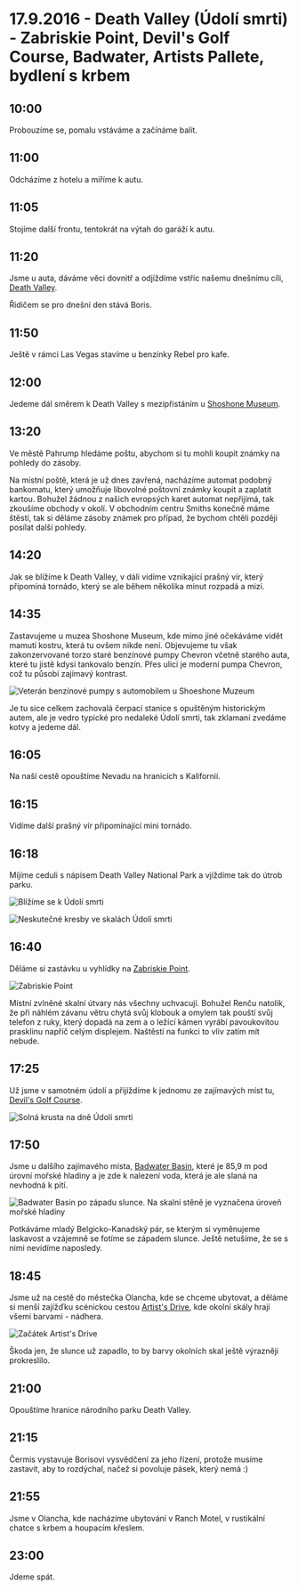 # 17.9.2016 - Death Valley (Údolí smrti) - Zabriskie Point, Devil's Golf Course, Badwater, Artists Pallete, bydlení s krbem

## 10:00

Probouzíme se, pomalu vstáváme a začínáme balit.

## 11:00

Odcházíme z hotelu a míříme k autu.

## 11:05

Stojíme další frontu, tentokrát na výtah do garáží k autu.

## 11:20

Jsme u auta, dáváme věci dovnitř a odjíždíme vstříc našemu dnešnímu cíli, [Death Valley](https://cs.wikipedia.org/wiki/%C3%9Adol%C3%AD_smrti).

Řidičem se pro dnešní den stává Boris.

## 11:50

Ještě v rámci Las Vegas stavíme u benzínky Rebel pro kafe.

## 12:00

Jedeme dál směrem k Death Valley s mezipřistáním u [Shoshone Museum](http://shoshonevillage.com/shoshone-museum.html).

## 13:20

Ve městě Pahrump hledáme poštu, abychom si tu mohli koupit známky na pohledy do zásoby.

Na místní poště, která je už dnes zavřená, nacházíme automat podobný bankomatu, který umožňuje libovolné poštovní známky koupit a zaplatit kartou. Bohužel žádnou z našich evropsých karet automat nepřijímá, tak zkoušíme obchody v okolí. V obchodním centru Smiths konečně máme štěstí, tak si děláme zásoby známek pro případ, že bychom chtěli později posílat další pohledy.

## 14:20

Jak se blížíme k Death Valley, v dáli vidíme vznikající prašný vír, který připomíná tornádo, který se ale během několika minut rozpadá a mizí.

## 14:35

Zastavujeme u muzea Shoshone Museum, kde mimo jiné očekáváme vidět mamutí kostru, která tu ovšem nikde není. Objevujeme tu však zakonzervované torzo staré benzínové pumpy Chevron včetně starého auta, které tu jistě kdysi tankovalo benzín. Přes ulici je moderní pumpa Chevron, což tu působí zajímavý kontrast.

![Veterán benzínové pumpy s automobilem u Shoeshone Muzeum](images/20160917/20160917_144334.jpg)

Je tu sice celkem zachovalá čerpací stanice s opuštěným historickým autem, ale je vedro typické pro nedaleké Údolí smrti, tak zklamaní zvedáme kotvy a jedeme dál.

## 16:05

Na naší cestě opouštíme Nevadu na hranicích s Kalifornií.

## 16:15

Vidíme další prašný vír připomínající mini tornádo.

## 16:18

Míjíme ceduli s nápisem Death Valley National Park a vjíždíme tak do útrob parku.

![Blížíme se k Údolí smrti](images/20160917/DSC_2097-DSC_2127.jpg)

![Neskutečné kresby ve skalách Údolí smrti](images/20160917/DSC_2129-DSC_2174_blended_fused.jpg)

## 16:40

Děláme si zastávku u vyhlídky na [Zabriskie Point](https://cs.wikipedia.org/wiki/Zabriskie_Point).

![Zabriskie Point](images/20160917/DSC_2207-DSC_2213.jpg)

Místní zvlněné skalní útvary nás všechny uchvacují. Bohužel Renču natolik, že při náhlém závanu větru chytá svůj klobouk a omylem tak pouští svůj telefon z ruky, který dopadá na zem a o ležící kámen vyrábí pavoukovitou prasklinu napříč celým displejem. Naštěstí na funkci to vliv zatím mít nebude.

## 17:25

Už jsme v samotném údolí a přijíždíme k jednomu ze zajímavých míst tu, [Devil's Golf Course](https://en.wikipedia.org/wiki/Devil%27s_Golf_Course).

![Solná krusta na dně Údolí smrti](images/20160917/DSC_2230.jpg)

## 17:50

Jsme u dalšího zajímavého místa, [Badwater Basin](https://en.wikipedia.org/wiki/Badwater_Basin), které je 85,9 m pod úrovní mořské hladiny a je zde k nalezení voda, která je ale slaná na nevhodná k pití.

![Badwater Basin po západu slunce. Na skalní stěně je vyznačena úroveň mořské hladiny](images/20160917/DSC_2341.jpg)

Potkáváme mladý Belgicko-Kanadský pár, se kterým si vyměnujeme laskavost a vzájemně se fotíme se západem slunce. Ještě netušíme, že se s nimi nevidíme naposledy.

## 18:45

Jsme už na cestě do městečka Olancha, kde se chceme ubytovat, a děláme si menší zajížďku scénickou cestou [Artist's Drive](https://en.wikipedia.org/wiki/Places_of_interest_in_the_Death_Valley_area#Artist.27s_Drive_and_Palette), kde okolní skály hrají všemi barvami - nádhera.

![Začátek Artist's Drive](images/20160917/DSC_2342-DSC_2346.jpg)

Škoda jen, že slunce už zapadlo, to by barvy okolních skal ještě výrazněji prokreslilo.

## 21:00

Opouštíme hranice národního parku Death Valley.

## 21:15

Čermis vystavuje Borisovi vysvědčení za jeho řízení, protože musíme zastavit, aby to rozdýchal, načež si povoluje pásek, který nemá :) 

## 21:55

Jsme v Olancha, kde nacházíme ubytování v Ranch Motel, v rustikální chatce s krbem a houpacím křeslem.

## 23:00

Jdeme spát.

